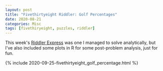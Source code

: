 ```yaml
---
layout: post
title: "Fivethirtyeight Riddler: Golf Percentages"
date: 2020-08-21
categories: Misc
tags: [fivethiryeight, puzzles, riddler]
---
```


This week's [Riddler Express](https://fivethirtyeight.com/features/can-you-save-some-cold-pizza/) was one I managed to solve analytically, but I've also included some plots in R for some post-problem analysis, just for fun.

<div >
{% include 2020-09-25-fivethirtyeight_golf_percentage.html %}
</div>